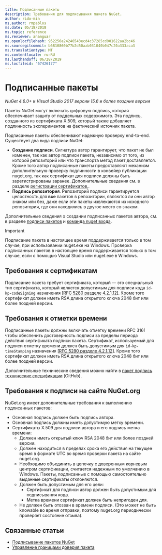 ```yaml
---
title: Подписанные пакеты
description: Требования для подписывания пакета NuGet.
author: rido-min
ms.author: rmpablos
ms.date: 05/18/2018
ms.topic: reference
ms.reviewer: ananguar
ms.openlocfilehash: 952256a24246543ecd4c37285cd001622aa2bc46
ms.sourcegitcommit: b6810860b77b2d50aab031040b047c20a333aca3
ms.translationtype: MT
ms.contentlocale: ru-RU
ms.lasthandoff: 06/28/2019
ms.locfileid: "67426177"
---
```

# <a name="signed-packages"></a>Подписанные пакеты

*NuGet 4.6.0+ и Visual Studio 2017 версии 15.6 и более поздние версии*

Пакеты NuGet могут включать цифровую подпись, которая обеспечивает защиту от поддельных содержимого. Эта подпись, созданного из сертификата X.509, который также добавляет подлинность экспериментов на фактический источник пакета.

Подписанные пакеты обеспечивают надежную проверку end-to-end. Существует два вида подписи NuGet:
- **Создание подписи**. Сигнатура автор гарантирует, что пакет не был изменен, так как автор подписи пакета, независимо от того, из которой репозиторий или что транспорта метод пакет доставляется. Кроме того автор подписанные пакеты предоставляют механизм дополнительную проверку подлинности в конвейер публикации nuget.org, так как сертификат для подписи должны быть зарегистрированы заранее. Дополнительные сведения см. в разделе [регистрации сертификатов,](#signature-requirements-on-nugetorg).
- **Подпись репозитория**. Репозиторий подписи гарантируется целостность для **все** пакетов в репозитории, являются ли они автор знаком или без, даже если эти пакеты извлекаются из исходного репозитория, где они находились в другое место со знаком.   

Дополнительные сведения о создании подписанных пакетов автора, см. в разделе [подписи пакетов](../create-packages/Sign-a-package.md) и [команда nuget входа](../tools/cli-ref-sign.md).

> [!Important]
> Подписание пакета в настоящее время поддерживается только в том случае, при использовании nuget.exe на Windows. Проверка подписанных пакетов в настоящее время поддерживается только в том случае, если с помощью Visual Studio или nuget.exe в Windows.

## <a name="certificate-requirements"></a>Требования к сертификатам

Подписание пакета требует сертификата, который — это специальный тип сертификата, который является допустимым для подписи кода `id-kp-codeSigning` назначения [[RFC 5280 разделе 4.2.1.12](https://tools.ietf.org/html/rfc5280#section-4.2.1.12)]. Кроме того сертификат должен иметь RSA длина открытого ключа 2048 бит или более поздней версии.

## <a name="timestamp-requirements"></a>Требования к отметки времени

Подписанные пакеты должны включать отметку времени RFC 3161 чтобы обеспечить достоверность подписи за пределы периода действия сертификата подписи пакета. Сертификат, используемый для подписи отметку времени должен быть допустимым для `id-kp-timeStamping` назначения [[RFC 5280 разделе 4.2.1.12](https://tools.ietf.org/html/rfc5280#section-4.2.1.12)]. Кроме того сертификат должен иметь RSA длина открытого ключа 2048 бит или более поздней версии.

Дополнительные технические сведения можно найти в [пакет подпись технические спецификации](https://github.com/NuGet/Home/wiki/Package-Signatures-Technical-Details) (GitHub).

## <a name="signature-requirements-on-nugetorg"></a>Требования к подписи на сайте NuGet.org

NuGet.org имеет дополнительные требования к выполнению подписанных пакетов:

- Основная подпись должен быть подпись автора.
- Основная подпись должны иметь допустимую метку времени.
- Сертификаты X.509 для подписи автора и его подпись метка времени:
  - Должен иметь открытый ключ RSA 2048 бит или более поздней версии.
  - Должен находиться в пределах срока его действия на текущее время в формате UTC во время проверки пакета на сайте nuget.org.
  - Необходимо объединить в цепочку с доверенным корневым центром сертификации, считается надежным по умолчанию в Windows. Пакеты, подписанные с помощью самостоятельно выданные сертификаты отклоняются.
  - Должен быть допустимым для его цели: 
    - Сертификат для подписи автор должен быть допустимым для подписывания кода.
    - Метка времени сертификат должен быть непригоден для.
  - Не должен быть отозван в времени подписи. (Это может не быть knowable во время отправки, поэтому nuget.org периодически проверяет состояние отзыва).
  
  
## <a name="related-articles"></a>Связанные статьи

- [Подписывание пакетов NuGet](../create-packages/Sign-a-Package.md)
- [Управление границами доверия пакета](../consume-packages/installing-signed-packages.md)
